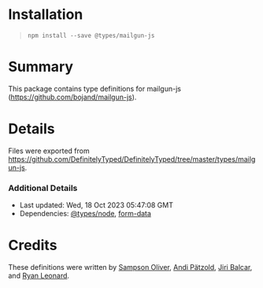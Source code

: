 # Installation
> `npm install --save @types/mailgun-js`

# Summary
This package contains type definitions for mailgun-js (https://github.com/bojand/mailgun-js).

# Details
Files were exported from https://github.com/DefinitelyTyped/DefinitelyTyped/tree/master/types/mailgun-js.

### Additional Details
 * Last updated: Wed, 18 Oct 2023 05:47:08 GMT
 * Dependencies: [@types/node](https://npmjs.com/package/@types/node), [form-data](https://npmjs.com/package/form-data)

# Credits
These definitions were written by [Sampson Oliver](https://github.com/sampsonjoliver), [Andi Pätzold](https://github.com/andipaetzold), [Jiri Balcar](https://github.com/JiriBalcar), and [Ryan Leonard](https://github.com/CodeLenny).
